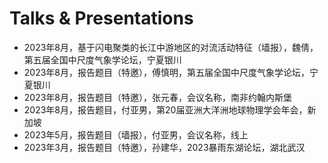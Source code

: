 # Talks & Presentations

- 2023年8月，基于闪电聚类的长江中游地区的对流活动特征（墙报），魏倩，第五届全国中尺度气象学论坛，宁夏银川
- 2023年8月，报告题目（特邀），傅慎明，第五届全国中尺度气象学论坛，宁夏银川
- 2023年8月，报告题目（特邀），张元春，会议名称，南非约翰内斯堡
- 2023年8月，报告题目，付亚男，第20届亚洲大洋洲地球物理学会年会，新加坡
- 2023年5月，报告题目（墙报），付亚男，会议名称，线上
- 2023年3月，报告题目（特邀），孙建华，2023暴雨东湖论坛，湖北武汉

